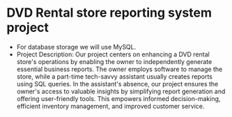 # DVD Rental store reporting system project
* For database storage we will use MySQL.
* Project Description:
Our project centers on enhancing a DVD rental store's operations by enabling the owner to independently generate essential business reports. The owner employs software to manage the store, while a part-time tech-savvy assistant usually creates reports using SQL queries. In the assistant's absence, our project ensures the owner's access to valuable insights by simplifying report generation and offering user-friendly tools. This empowers informed decision-making, efficient inventory management, and improved customer service.
